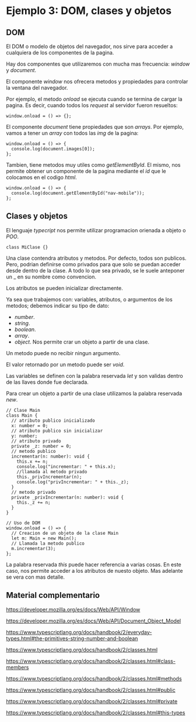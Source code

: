 # Ejemplo 3: DOM, clases y objetos

## DOM

El DOM o modelo de objetos del navegador, nos sirve para acceder a cualquiera de los componentes de la pagina.

Hay dos componentes que utilizaremos con mucha mas frecuencia: _window_ y _document_.

El componente _window_ nos ofrecera metodos y propiedades para controlar la ventana del navegador.

Por ejemplo, el metodo _onload_ se ejecuta cuando se termina de cargar la pagina. Es decir, cuando todos los _request_ al servidor fueron resueltos:

```
window.onload = () => {};
```

El componente _document_ tiene propiedades que son _arrays_. Por ejemplo, vamos a tener un _array_ con todos las _img_ de la pagina:

```
window.onload = () => {
  console.log(document.images[0]);
};
```

Tambien, tiene metodos muy utiles como _getElementById_. El mismo, nos permite obtener un componente de la pagina mediante el _id_ que le colocamos en el codigo _html_.

```
window.onload = () => {
  console.log(document.getElementById("nav-mobile"));
};
```

## Clases y objetos

El lenguaje _typecript_ nos permite utilizar programacion orienada a objeto o _POO_.

```
class MiClase {}
```

Una clase contendra atributos y metodos. Por defecto, todos son publicos. Pero, podrian definirse como privados para que solo se puedan acceder desde dentro de la clase. A todo lo que sea privado, se le suele anteponer un \_ en su nombre como convencion.

Los atributos se pueden inicializar directamente.

Ya sea que trabajemos con: variables, atributos, o argumentos de los metodos; debemos indicar su tipo de dato:

- _number_.
- _string_.
- _boolean_.
- _array_.
- _object_. Nos permite crar un objeto a partir de una clase.

Un metodo puede no recibir ningun argumento.

El valor retornado por un metodo puede ser _void_.

Las variables se definen con la palabra reservada _let_ y son validas dentro de las llaves donde fue declarada.

Para crear un objeto a partir de una clase utilizamos la palabra reservada _new_.

```
// Clase Main
class Main {
  // atributo publico inicializado
  x: number = 0;
  // atributo publico sin inicializar
  y: number;
  // atributo privado
  private _z: number = 0;
  // metodo publico
  incrementar(n: number): void {
    this.x += n;
    console.log("incrementar: " + this.x);
    //llamada al metodo privado
    this._privIncrementar(n);
    console.log("privIncrementar: " + this._z);
  }
  // metodo privado
  private _privIncrementar(n: number): void {
    this._z += n;
  }
}

// Uso de DOM
window.onload = () => {
  // Creacion de un objeto de la clase Main
  let m: Main = new Main();
  // Llamada la metodo publico
  m.incrementar(3);
};
```

La palabra reservada _this_ puede hacer referencia a varias cosas. En este caso, nos permite acceder a los atributos de nuesto objeto. Mas adelante se vera con mas detalle.

## Material complementario

https://developer.mozilla.org/es/docs/Web/API/Window

https://developer.mozilla.org/es/docs/Web/API/Document_Object_Model

https://www.typescriptlang.org/docs/handbook/2/everyday-types.html#the-primitives-string-number-and-boolean

https://www.typescriptlang.org/docs/handbook/2/classes.html

https://www.typescriptlang.org/docs/handbook/2/classes.html#class-members

https://www.typescriptlang.org/docs/handbook/2/classes.html#methods

https://www.typescriptlang.org/docs/handbook/2/classes.html#public

https://www.typescriptlang.org/docs/handbook/2/classes.html#private

https://www.typescriptlang.org/docs/handbook/2/classes.html#this-types
